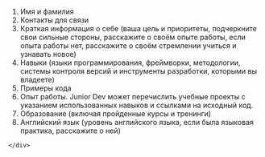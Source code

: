 <!DOCTYPE html>
<html lang="en">
<head>
    <meta charset="UTF-8">
    <meta http-equiv="X-UA-Compatible" content="IE=edge">
    <meta name="viewport" content="width=device-width, initial-scale=1.0">
    <title>Resume CV</title>
</head>
<body>
   <ol dir="auto">
<li>Имя и фамилия</li>
<li>Контакты для связи</li>
<li>Краткая информация о себе (ваша цель и приоритеты, подчеркните свои сильные стороны, расскажите о своём опыте работы, если опыта работы нет, расскажите о своём стремлении учиться и узнавать новое)</li>
<li>Навыки (языки программирования, фреймворки, методологии, системы контроля версий и инструменты разработки, которыми вы владеете)</li>
<li>Примеры кода</li>
<li>Опыт работы. Junior Dev может перечислить учебные проекты с указанием использованных навыков и ссылками на исходный код.</li>
<li>Образование (включая пройденные курсы и тренинги)</li>
<li>Английский язык (уровень английского языка, если была языковая практика, расскажите о ней)</li>
</ol>

    </div>
    
</body>
</html>
